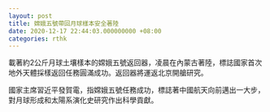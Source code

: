 ```yaml
---
layout: post
title: 嫦娥五號帶回月球樣本安全著陸
date: 2020-12-17 22:44:03.000000000 +08:00
categories: rthk
---
```


載著約2公斤月球土壤樣本的嫦娥五號返回器，凌晨在內蒙古著陸，標誌國家首次地外天體採樣返回任務圓滿成功。返回器將運返北京開艙研究。

國家主席習近平發賀電，指嫦娥五號任務成功，標誌著中國航天向前邁出一大步，對月球形成和太陽系演化史研究作出科學貢獻。
